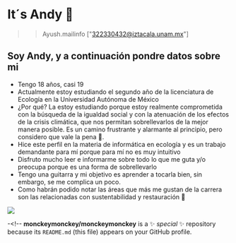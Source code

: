  # It´s Andy 👋
>>Ayush.mailinfo
["322330432@iztacala.unam.mx"]

## Soy Andy, y a continuación pondre datos sobre mi 
- Tengo 18 años, casi 19 
- Actualmente estoy estudiando el segundo año de la licenciatura de Ecología en la Universidad Autónoma de México
- ¿Por qué? La estoy estudiando porque estoy realmente comprometida con la búsqueda de la igualdad social y con la atenuación de los efectos de la crisis climática, que nos permitan sobrellevarlos de la mejor manera posible. Es un camino frustrante y alarmante al principio, pero considero que vale la pena 🌱.
- Hice este perfil en la materia de informática en ecología y es un trabajo demandante para mí porque para mí no es muy intuitivo
- Disfruto mucho leer e informarme sobre todo lo que me guta y/o preocupa porque es una forma de sobrellevarlo
- Tengo una guitarra y mi objetivo es aprender a tocarla bien, sin embargo, se me complica un poco.
- Como habrán podido notar las áreas que más me gustan de la carrera son las relacionadas con sustentabilidad y restauración 🤔

![](https://static.wikia.nocookie.net/disney/images/2/25/Profile_-_22.png/revision/latest?cb=20210126230554)


-<!--
**monckeymonckey/monckeymonckey** is a ✨ _special_ ✨ repository because its `README.md` (this file) appears on your GitHub profile.


